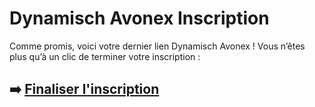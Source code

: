 # Dynamisch Avonex Inscription

Comme promis, voici votre dernier lien Dynamisch Avonex ! Vous n’êtes plus qu’à un clic de terminer votre inscription :

## ➡️ [Finaliser l'inscription](https://tinyurl.com/ynd7dkt7)